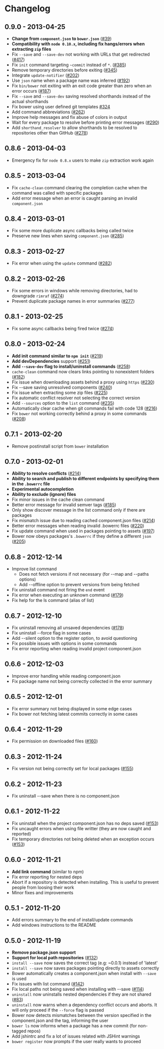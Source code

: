 # Changelog

## 0.9.0 - 2013-04-25
- __Change from `component.json` to `bower.json`__ ([#39](https://github.com/twitter/bower/issues/39))
- __Compatibility with `node 0.10.x`, including fix hangs/errors when extracting `zip` files__
- Fix `--save` and `--save-dev` not working with URLs that get redirected ([#417](https://github.com/twitter/bower/issues/417))
- Fix `init` command targeting `~commit` instead of `*`. ([#385](https://github.com/twitter/bower/issues/385))
- Remove temporary directories before exiting ([#345](https://github.com/twitter/bower/issues/345))
- Integrate `update-notifier` ([#202](https://github.com/twitter/bower/issues/202))
- Use `json` name when a package name was inferred ([#192](https://github.com/twitter/bower/issues/192))
- Fix `bin/bower` not exiting with an exit code greater than zero when an error occurs ([#187](https://github.com/twitter/bower/issues/187))
- Fix `--save` and `--save-dev` saving resolved shorthands instead of the actual shorthands
- Fix bower using user defined git templates [#324](https://github.com/twitter/bower/issues/324)
- Add command abbreviations ([#262](https://github.com/twitter/bower/issues/262))
- Improve help messages and fix abuse of colors in output
- Wait for every package to resolve before printing error messages ([#290](https://github.com/twitter/bower/issues/290))
- Add `shorthand_resolver` to allow shorthands to be resolved to repositories other than GitHub ([#278](https://github.com/twitter/bower/issues/278))

## 0.8.6 - 2013-04-03
- Emergency fix for `node 0.8.x` users to make `zip` extraction work again

## 0.8.5 - 2013-03-04
- Fix `cache-clean` command clearing the completion cache when the command was called with specific packages
- Add error message when an error is caught parsing an invalid `component.json`

## 0.8.4 - 2013-03-01
- Fix some more duplicate async callbacks being called twice
- Preserve new lines when saving `component.json` ([#285](https://github.com/twitter/bower/issues/285))

## 0.8.3 - 2013-02-27
- Fix error when using the `update` command ([#282](https://github.com/twitter/bower/issues/282))

## 0.8.2 - 2013-02-26
- Fix some errors in windows while removing directories, had to downgrade `rimraf` ([#274](https://github.com/twitter/bower/issues/274))
- Prevent duplicate package names in error summaries ([#277](https://github.com/twitter/bower/issues/277))

## 0.8.1 - 2013-02-25
- Fix some async callbacks being fired twice ([#274](https://github.com/twitter/bower/issues/274))

## 0.8.0 - 2013-02-24
- __Add init command similar to `npm init`__ ([#219](https://github.com/twitter/bower/issues/219))
- __Add devDependencies__ support ([#251](https://github.com/twitter/bower/issues/251))
- __Add `--save-dev` flag to install/uninstall commands__ ([#258](https://github.com/twitter/bower/issues/258))
- `cache-clean` command now clears links pointing to nonexistent folders ([#182](https://github.com/twitter/bower/issues/182))
- Fix issue when downloading assets behind a proxy using `https` ([#230](https://github.com/twitter/bower/issues/230))
- Fix --save saving unresolved components ([#240](https://github.com/twitter/bower/issues/240))
- Fix issue when extracting some zip files ([#225](https://github.com/twitter/bower/issues/225))
- Fix automatic conflict resolver not selecting the correct version
- Add `--sources` option to the `list` command ([#235](https://github.com/twitter/bower/issues/235))
- Automatically clear cache when git commands fail with code 128 ([#216](https://github.com/twitter/bower/issues/216))
- Fix `bower` not working correctly behind a proxy in some commands ([#208](https://github.com/twitter/bower/issues/208))

## 0.7.1 - 2013-02-20
- Remove postinstall script from `bower` installation

## 0.7.0 - 2013-02-01
- __Ability to resolve conflicts__ ([#214](https://github.com/twitter/bower/issues/214))
- __Ability to search and publish to different endpoints by specifying them in the `.bowerrc` file__
- __Experimental autocompletion__
- __Ability to exclude (ignore) files__
- Fix minor issues in the cache clean command
- Better error message for invalid semver tags ([#185](https://github.com/twitter/bower/issues/185))
- Only show discover message in the list command only if there are packages
- Fix mismatch issue due to reading cached component.json files ([#214](https://github.com/twitter/bower/issues/214))
- Better error messages when reading invalid .bowerrc files ([#220](https://github.com/twitter/bower/issues/220))
- Fix update command when used in packages pointing to assets ([#197](https://github.com/twitter/bower/issues/197))
- Bower now obeys packages's `.bowerrc` if they define a different `json` ([#205](https://github.com/twitter/bower/issues/205))

## 0.6.8 - 2012-12-14
- Improve list command
  - Does not fetch versions if not necessary (for --map and --paths options)
  - Add --offline option to prevent versions from being fetched
- Fix uninstall command not firing the `end` event
- Fix error when executing an unknown command ([#179](https://github.com/twitter/bower/issues/179))
- Fix help for the ls command (alias of list)

## 0.6.7 - 2012-12-10
- Fix uninstall removing all unsaved dependencies ([#178](https://github.com/twitter/bower/issues/178))
- Fix uninstall --force flag in some cases
- Add --silent option to the register option, to avoid questioning
- Fix possible issues with options in some commands
- Fix error reporting when reading invalid project component.json

## 0.6.6 - 2012-12-03
- Improve error handling while reading component.json
- Fix package name not being correctly collected in the error summary

## 0.6.5 - 2012-12-01
- Fix error summary not being displayed in some edge cases
- Fix bower not fetching latest commits correctly in some cases

## 0.6.4 - 2012-11-29
- Fix permission on downloaded files ([#160](https://github.com/twitter/bower/issues/160))

## 0.6.3 - 2012-11-24
- Fix version not being correctly set for local packages ([#155](https://github.com/twitter/bower/issues/155))

## 0.6.2 - 2012-11-23
- Fix uninstall --save when there is no component.json

## 0.6.1 - 2012-11-22
- Fix uninstall when the project component.json has no deps saved ([#153](https://github.com/twitter/bower/issues/153))
- Fix uncaught errors when using file writter (they are now caught and reported)
- Fix temporary directories not being deleted when an exception occurs ([#153](https://github.com/twitter/bower/issues/140))

## 0.6.0 - 2012-11-21
- __Add link command__ (similar to npm)
- Fix error reporting for nested deps
- Abort if a repository is detected when installing.
  This is useful to prevent people from loosing their work
- Minor fixes and improvements

## 0.5.1 - 2012-11-20
- Add errors summary to the end of install/update commands
- Add windows instructions to the README

## 0.5.0 - 2012-11-19
- __Remove package.json support__
- __Support for local path repositories__ ([#132](https://github.com/twitter/bower/issues/132))
- `install --save` now saves the correct tag (e.g: ~0.0.1) instead of 'latest'
- `install --save` now saves packages pointing directly to assets correctly
- Bower automatically creates a component.json when install with `--save` is used
- Fix issues with list command ([#142](https://github.com/twitter/bower/issues/142))
- Fix local paths not being saved when installing with --save ([#114](https://github.com/twitter/bower/issues/114))
- `uninstall` now uninstalls nested dependencies if they are not shared ([#83](https://github.com/twitter/bower/issues/83))
- `uninstall` now warns when a dependency conflict occurs and aborts.
  It will only proceed if the `--force` flag is passed
- Bower now detects mismatches between the version specified in the component.json and the tag, informing the user
- `bower ls` now informs when a package has a new commit (for non-tagged repos)
- Add jshintrc and fix a lot of issues related with JSHint warnings
- `bower register` now prompts if the user really wants to proceed
